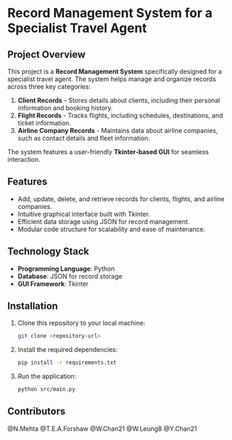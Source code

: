 # Record Management System for a Specialist Travel Agent

## Project Overview
This project is a **Record Management System** specifically designed for a specialist travel agent. The system helps manage and organize records across three key categories:
1. **Client Records** - Stores details about clients, including their personal information and booking history.
2. **Flight Records** - Tracks flights, including schedules, destinations, and ticket information.
3. **Airline Company Records** - Maintains data about airline companies, such as contact details and fleet information.

The system features a user-friendly **Tkinter-based GUI** for seamless interaction.

## Features
- Add, update, delete, and retrieve records for clients, flights, and airline companies.
- Intuitive graphical interface built with Tkinter.
- Efficient data storage using JSON for record management.
- Modular code structure for scalability and ease of maintenance.

## Technology Stack
- **Programming Language**: Python
- **Database**: JSON for record storage
- **GUI Framework**: Tkinter

## Installation
1. Clone this repository to your local machine:
   ```bash
   git clone <repository-url>
2. Install the required dependencies:
    ```bash
    pip install -r requirements.txt
3. Run the application:
    ```bash
    python src/main.py

## Contributors
@N.Mehta @T.E.A.Forshaw @W.Chan21 @W.Leung8 @Y.Chan21